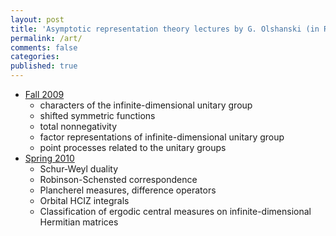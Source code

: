 ```yaml
---
layout: post
title: 'Asymptotic representation theory lectures by G. Olshanski (in Russian)'
permalink: /art/
comments: false
categories: 
published: true
---
```


- [Fall 2009]({{site.storage_url}}/Olshanski_ART_course_1.pdf)
    - characters of the infinite-dimensional unitary group
    - shifted symmetric functions
    - total nonnegativity
    - factor representations of infinite-dimensional unitary group
    - point processes related to the unitary groups
- [Spring 2010]({{site.storage_url}}/Olshanski_ART_course_2.pdf)
    - Schur-Weyl duality
    - Robinson-Schensted correspondence
    - Plancherel measures, difference operators
    - Orbital HCIZ integrals
    - Classification of ergodic central measures on infinite-dimensional Hermitian matrices